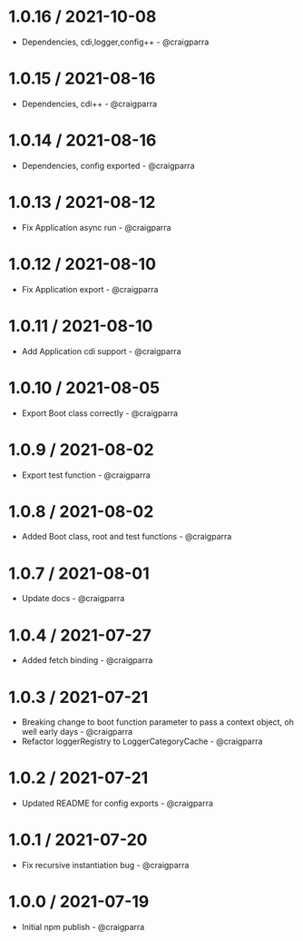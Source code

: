 1.0.16 / 2021-10-08
==================

* Dependencies, cdi,logger,config++ - @craigparra

1.0.15 / 2021-08-16
==================

* Dependencies, cdi++ - @craigparra
  

1.0.14 / 2021-08-16
==================

* Dependencies, config exported - @craigparra

1.0.13 / 2021-08-12
==================

* Fix Application async run - @craigparra

1.0.12 / 2021-08-10
==================

* Fix Application export - @craigparra

1.0.11 / 2021-08-10
==================

* Add Application cdi support - @craigparra
  
1.0.10 / 2021-08-05
==================

* Export Boot class correctly - @craigparra
  
1.0.9 / 2021-08-02
==================

* Export test function - @craigparra
  
1.0.8 / 2021-08-02
==================

* Added Boot class, root and test functions - @craigparra

1.0.7 / 2021-08-01
==================

* Update docs - @craigparra

1.0.4 / 2021-07-27
==================

* Added fetch binding - @craigparra

1.0.3 / 2021-07-21
==================

* Breaking change to boot function parameter to pass a context object, oh well early days - @craigparra
* Refactor loggerRegistry to LoggerCategoryCache - @craigparra
  
1.0.2 / 2021-07-21
==================

* Updated README for config exports  - @craigparra
  
1.0.1 / 2021-07-20
==================

* Fix recursive instantiation bug  - @craigparra
  
1.0.0 / 2021-07-19
==================

* Initial npm publish  - @craigparra
